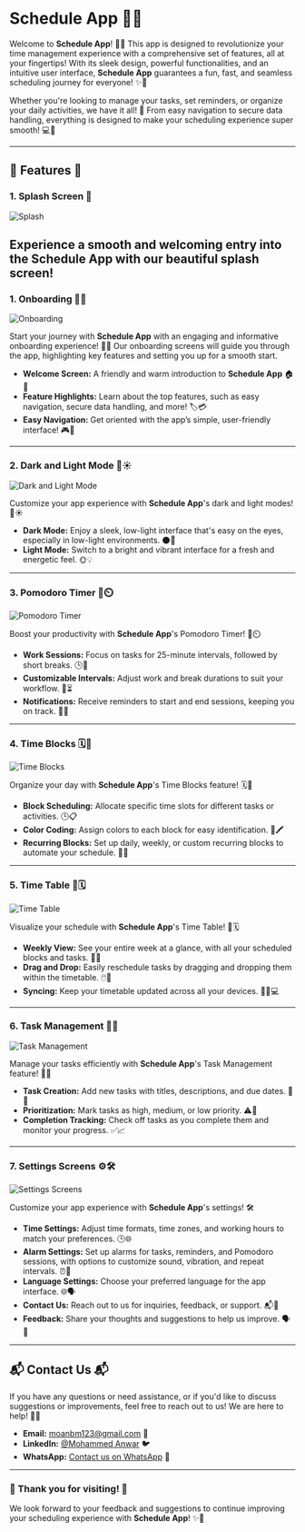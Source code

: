 # **Schedule App** 📅⏰

Welcome to **Schedule App**! 🌟📅 This app is designed to revolutionize your time management experience with a comprehensive set of features, all at your fingertips! With its sleek design, powerful functionalities, and an intuitive user interface, **Schedule App** guarantees a fun, fast, and seamless scheduling journey for everyone! ✨🚀

Whether you're looking to manage your tasks, set reminders, or organize your daily activities, we have it all! 🌟 From easy navigation to secure data handling, everything is designed to make your scheduling experience super smooth! 💻📱

---

## **🌟 Features 🌟**
### 1. **Splash Screen** 🌟
![Splash](assets/screenshots/Splash.png) 

Experience a smooth and welcoming entry into the Schedule App with our beautiful splash screen!
---
### 1. **Onboarding 🎉📲**
![Onboarding](assets/screenshots/onboarding.png)

Start your journey with **Schedule App** with an engaging and informative onboarding experience! 🎈📝 Our onboarding screens will guide you through the app, highlighting key features and setting you up for a smooth start.

- **Welcome Screen:** A friendly and warm introduction to **Schedule App** 🏠🎉  
- **Feature Highlights:** Learn about the top features, such as easy navigation, secure data handling, and more! 🏷️💳  
- **Easy Navigation:** Get oriented with the app’s simple, user-friendly interface! 🎮📱  

---

### 2. **Dark and Light Mode 🌙☀️**
![Dark and Light Mode](assets/screenshots/darkMod.png)

Customize your app experience with **Schedule App**'s dark and light modes! 🌙☀️

- **Dark Mode:** Enjoy a sleek, low-light interface that's easy on the eyes, especially in low-light environments. 🌑🖤  
- **Light Mode:** Switch to a bright and vibrant interface for a fresh and energetic feel. 🌞💡  

---

### 3. **Pomodoro Timer 🍅⏲️**
![Pomodoro Timer](assets/screenshots/Pomodoro.png)

Boost your productivity with **Schedule App**'s Pomodoro Timer! 🍅⏲️

- **Work Sessions:** Focus on tasks for 25-minute intervals, followed by short breaks. 🕒💼  
- **Customizable Intervals:** Adjust work and break durations to suit your workflow. 🔧⏳  
- **Notifications:** Receive reminders to start and end sessions, keeping you on track. 🔔📲  

---

### 4. **Time Blocks 🗓️🔲**
![Time Blocks](assets/screenshots/TimeBlocks.png)

Organize your day with **Schedule App**'s Time Blocks feature! 🗓️🔲

- **Block Scheduling:** Allocate specific time slots for different tasks or activities. 🕒📋  
- **Color Coding:** Assign colors to each block for easy identification. 🎨🖍️  
- **Recurring Blocks:** Set up daily, weekly, or custom recurring blocks to automate your schedule. 🔁📅  

---

### 5. **Time Table 📅🗓️**
![Time Table](assets/screenshots/TimeTable.png)

Visualize your schedule with **Schedule App**'s Time Table! 📅🗓️

- **Weekly View:** See your entire week at a glance, with all your scheduled blocks and tasks. 📆👀  
- **Drag and Drop:** Easily reschedule tasks by dragging and dropping them within the timetable. 🖱️🔄  
- **Syncing:** Keep your timetable updated across all your devices. 🔄📱💻  

---

### 6. **Task Management 📝✅**
![Task Management](assets/screenshots/Task.png)

Manage your tasks efficiently with **Schedule App**'s Task Management feature! 📝✅

- **Task Creation:** Add new tasks with titles, descriptions, and due dates. 📝📅  
- **Prioritization:** Mark tasks as high, medium, or low priority. ⚠️🔢  
- **Completion Tracking:** Check off tasks as you complete them and monitor your progress. ✅📈  

---

### 7. **Settings Screens ⚙️🛠️**
![Settings Screens](assets/screenshots/Settings.png)

Customize your app experience with **Schedule App**'s settings! 🛠️

- **Time Settings:** Adjust time formats, time zones, and working hours to match your preferences. 🕒🌐  
- **Alarm Settings:** Set up alarms for tasks, reminders, and Pomodoro sessions, with options to customize sound, vibration, and repeat intervals. ⏰🔔  
- **Language Settings:** Choose your preferred language for the app interface. 🌐🗣️  
- **Contact Us:** Reach out to us for inquiries, feedback, or support. 📬🤝  
- **Feedback:** Share your thoughts and suggestions to help us improve. 🗣️💬  

---

## **📬 Contact Us 📬**

If you have any questions or need assistance, or if you'd like to discuss suggestions or improvements, feel free to reach out to us! We are here to help! 🤗💬

- **Email:** moanbm123@gmail.com 📧  
- **LinkedIn:** [@Mohammed Anwar](https://www.linkedin.com/in/mohammad-anwar-bin-muslim-50102725b/) 🐦  
- **WhatsApp:** [Contact us on WhatsApp](https://wa.me/+917411440342) 📱  

---

### **🌟 Thank you for visiting! 🌟**

We look forward to your feedback and suggestions to continue improving your scheduling experience with **Schedule App**! ✨💬
